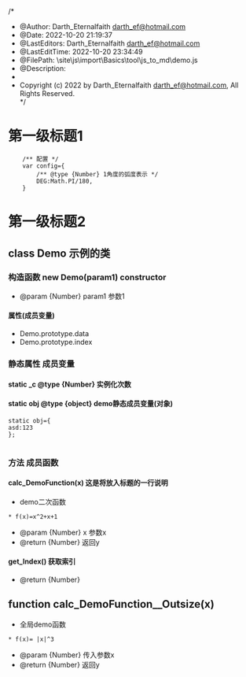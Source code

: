 /*   
 * @Author: Darth_Eternalfaith darth_ef@hotmail.com   
 * @Date: 2022-10-20 21:19:37   
 * @LastEditors: Darth_Eternalfaith darth_ef@hotmail.com   
 * @LastEditTime: 2022-10-20 23:34:49   
 * @FilePath: \site\js\import\Basics\tool\js_to_md\demo.js   
 * @Description:    
 *    
 * Copyright (c) 2022 by Darth_Eternalfaith darth_ef@hotmail.com, All Rights Reserved.    
 */   
   
# 第一级标题1   
```   
    /** 配置 */   
    var config={   
        /** @type {Number} 1角度的弧度表示 */   
        DEG:Math.PI/180,   
    }   
```   
   
# 第一级标题2   
   
## class Demo  示例的类    
   
### 构造函数 new Demo(param1)  constructor   
 * @param {Number} param1 参数1   
   
#### 属性(成员变量)   
* Demo.prototype.data   
* Demo.prototype.index   
   
### 静态属性 成员变量    
#### static _c  @type {Number} 实例化次数   
#### static obj  @type {object} demo静态成员变量(对象)   
```   
static obj={   
asd:123   
};   
   
```           
### 方法 成员函数   
   
#### calc_DemoFunction(x)  这是将放入标题的一行说明   
 * demo二次函数   
 ```   
 * f(x)=x^2+x+1   
 ```   
 * @param {Number} x 参数x   
 * @return {Number} 返回y   
   
   
#### get_Index()  获取索引   
 * @return {Number}   
   
   

   
## function calc_DemoFunction__Outsize(x)    
 * 全局demo函数   
 ```   
 * f(x)= |x|^3   
 ```   
 * @param {Number} 传入参数x   
 * @return {Number} 返回y   
   
   
